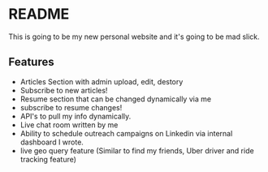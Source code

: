 # README

This is going to be my new personal website and it's going to be mad slick.

## Features
- Articles Section with admin upload, edit, destory
- Subscribe to new articles!
- Resume section that can be changed dynamically via me
- subscribe to resume changes!
- API's to pull my info dynamically.
- Live chat room written by me
- Ability to schedule outreach campaigns on Linkedin via internal dashboard I wrote.
- live geo query feature (Similar to find my friends, Uber driver and ride tracking feature)
